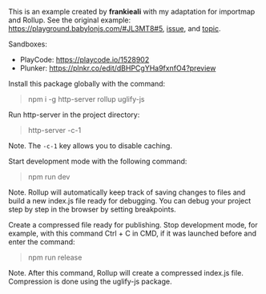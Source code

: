 This is an example created by **frankieali** with my adaptation for importmap and Rollup. See the original example: https://playground.babylonjs.com/#JL3MT8#5, [issue](https://github.com/dimforge/rapier.js/pull/119#issuecomment-1627506376), and [topic](https://forum.babylonjs.com/t/improve-this-debug-rendering-for-the-rapier3d-compat-physics-engine-and-babylon-js-if-necessary/42283).

Sandboxes:
- PlayCode: https://playcode.io/1528902
- Plunker: https://plnkr.co/edit/dBHPCgYHa9fxnfO4?preview

Install this package globally with the command:

> npm i -g http-server rollup uglify-js

Run http-server in the project directory:

> http-server -c-1

Note. The `-c-1` key allows you to disable caching.

Start development mode with the following command:

> npm run dev

Note. Rollup will automatically keep track of saving changes to files and build a new index.js file ready for debugging. You can debug your project step by step in the browser by setting breakpoints.

Create a compressed file ready for publishing. Stop development mode, for example, with this command Ctrl + C in CMD, if it was launched before and enter the command:

> npm run release

Note. After this command, Rollup will create a compressed index.js file. Compression is done using the uglify-js package.
